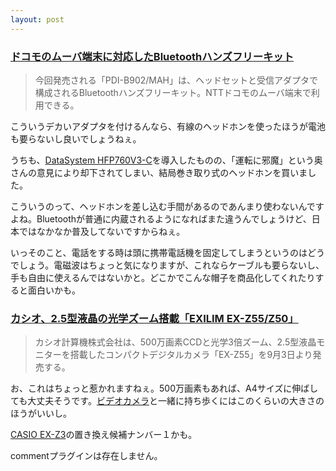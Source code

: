 ```yaml
---
layout: post
---
```

<h3><a href="http://k-tai.impress.co.jp/cda/article/news_toppage/20265.html">ドコモのムーバ端末に対応したBluetoothハンズフリーキット</a></h3>
<blockquote><p>今回発売される「PDI-B902/MAH」は、ヘッドセットと受信アダプタで構成されるBluetoothハンズフリーキット。NTTドコモのムーバ端末で利用できる。</p>
</blockquote>
<p>こういうデカいアダプタを付けるんなら、有線のヘッドホンを使ったほうが電池も要らないし良いでしょうねぇ。</p>
<p>うちも、<a href="/?page=DataSystem+HFP760V3%2DC" class="wikipage">DataSystem HFP760V3-C</a>を導入したものの、「運転に邪魔」という奥さんの意見により却下されてしまい、結局巻き取り式のヘッドホンを買いました。</p>
<p>こういうのって、ヘッドホンを差し込む手間があるのであんまり使わないんですよね。Bluetoothが普通に内蔵されるようになればまた違うんでしょうけど、日本ではなかなか普及してないですからねぇ。</p>
<p>いっそのこと、電話をする時は頭に携帯電話機を固定してしまうというのはどうでしょう。電磁波はちょっと気になりますが、これならケーブルも要らないし、手も自由に使えるんではないかと。どこかでこんな帽子を商品化してくれたりすると面白いかも。</p>
<h3><a href="http://pc.watch.impress.co.jp/docs/2004/0825/casio2.htm">カシオ、2.5型液晶の光学ズーム搭載「EXILIM EX-Z55/Z50」</a></h3>
<blockquote><p>カシオ計算機株式会社は、500万画素CCDと光学3倍ズーム、2.5型液晶モニターを搭載したコンパクトデジタルカメラ「EX-Z55」を9月3日より発売する。</p>
</blockquote>
<p>お、これはちょっと惹かれますねぇ。500万画素もあれば、A4サイズに伸ばしても大丈夫そうです。<a href="/?page=Hitachi+DZ%2DMV580" class="wikipage">ビデオカメラ</a>と一緒に持ち歩くにはこのくらいの大きさのほうがいいし。</p>
<p><a href="/?page=CASIO+EX%2DZ3" class="wikipage">CASIO EX-Z3</a>の置き換え候補ナンバー１かも。</p>
<p><span class="error">commentプラグインは存在しません。</span> </p>
